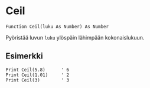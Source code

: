 <!--math-->
Ceil
====

```eppabasic
Function Ceil(luku As Number) As Number
```

Pyöristää luvun `luku` ylöspäin lähimpään kokonaislukuun.

Esimerkki
---------
```eppabasic
Print Ceil(5.8)      ' 6
Print Ceil(1.01)     ' 2
Print Ceil(3)        ' 3
```
